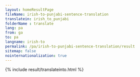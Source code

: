 ```yaml
---
layout: homeResultPage
fileName: irish-to-punjabi-sentence-translation
translatein: irish_to_punjabi
folderName : translate
lang: pa
from: ga
to: pa
langname: irish-to
permalink: /pa/irish-to-punjabi-sentence-translation/result
sitemap: false
nointernationalization: true
---
```

{% include result/translateinto.html %}

<script src="/js/result/translation.js" data-foldername="{{page.folderName}}" data-lang="{{page.lang}}"></script>

